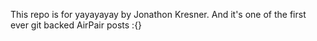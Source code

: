 This repo is for yayayayay by Jonathon Kresner. And it's one of the first ever git backed AirPair posts :{}